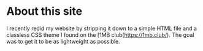 # About this site

I recently redid my website by stripping it down to a simple HTML file and a classless CSS theme I found on the [1MB club(https://1mb.club/). The goal was to get it to be as lightweight as possible.
